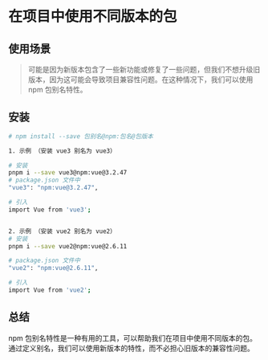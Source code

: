 # 在项目中使用不同版本的包

## 使用场景

> 可能是因为新版本包含了一些新功能或修复了一些问题，但我们不想升级旧版本，因为这可能会导致项目兼容性问题。在这种情况下，我们可以使用 npm 包别名特性。

## 安装

```sh
# npm install --save 包别名@npm:包名@包版本

1. 示例 （安装 vue3 别名为 vue3）

# 安装
pnpm i --save vue3@npm:vue@3.2.47
# package.json 文件中
"vue3": "npm:vue@3.2.47",

# 引入
import Vue from 'vue3';


2. 示例 （安装 vue2 别名为 vue2）
# 安装
pnpm i --save vue2@npm:vue@2.6.11

# package.json 文件中
"vue2": "npm:vue@2.6.11",

# 引入
import Vue from 'vue2';
```

## 总结

npm 包别名特性是一种有用的工具，可以帮助我们在项目中使用不同版本的包。通过定义别名，我们可以使用新版本的特性，而不必担心旧版本的兼容性问题。
